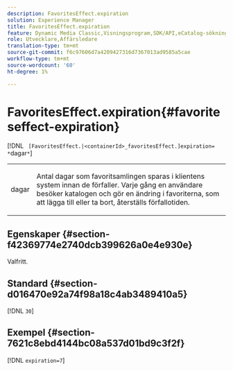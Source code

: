 ```yaml
---
description: FavoritesEffect.expiration
solution: Experience Manager
title: FavoritesEffect.expiration
feature: Dynamic Media Classic,Visningsprogram,SDK/API,eCatalog-sökning
role: Utvecklare,Affärsledare
translation-type: tm+mt
source-git-commit: f6c97606d7a4209427316d7367013ad9585a5cae
workflow-type: tm+mt
source-wordcount: '60'
ht-degree: 1%

---
```



# FavoritesEffect.expiration{#favoriteseffect-expiration}

[!DNL ` [FavoritesEffect.|<containerId>_favoritesEffect.]expiration= *`dagar`*`]

<table id="table_2B109D2F91E64B5382B31921C3780FA5"> 
 <tbody> 
  <tr> 
   <td colname="col1"> <p><span class="codeph"><span class="varname"> dagar</span></span> </p> </td> 
   <td colname="col2"> <p> Antal dagar som favoritsamlingen sparas i klientens system innan de förfaller. Varje gång en användare besöker katalogen och gör en ändring i favoriterna, som att lägga till eller ta bort, återställs förfallotiden. </p> </td> 
  </tr> 
 </tbody> 
</table>

## Egenskaper {#section-f42369774e2740dcb399626a0e4e930e}

Valfritt.

## Standard {#section-d016470e92a74f98a18c4ab3489410a5}

[!DNL `30`]

## Exempel {#section-7621c8ebd4144bc08a537d01bd9c3f2f}

[!DNL `expiration=7`]
